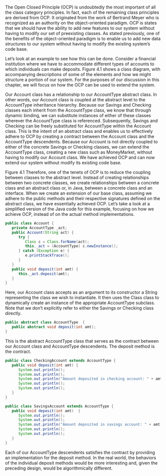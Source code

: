 The Open Closed Principle (OCP) is undoubtedly the most important of all the class category principles. In fact, each of the remaining class principles are derived from OCP. It originated from the work of Bertrand Meyer who is recognized as an authority on the object-oriented paradigm. OCP is states that we should have the ability to add new features to our system without having to modify our set of preexisting classes. As stated previously, one of the benefits of the object-oriented paradigm is to enable us to add new data structures to our system without having to modify the existing system’s code base.

Let’s look at an example to see how this can be done. Consider a financial institution where we have to accommodate different types of accounts to which individuals can make deposits. Figure 4.1 shows a class diagram, with accompanying descriptions of some of the elements and how we might structure a portion of our system. For the purposes of our discussion in this chapter, we will focus on how the OCP can be used to extend the system.

Our Account class has a relationship to our AccountType abstract class. In other words, our Account class is coupled at the abstract level to the AccountType inheritance hierarchy. Because our Savings and Checking classes each inherit from the AccountType class, we know that through dynamic binding, we can substitute instances of either of these classes wherever the AccountType class is referenced. Subsequently, Savings and Checking can be freely substituted for AccountType within the Account class. This is the intent of an abstract class and enables us to effectively adhere to OCP by creating a contract between the Account class and the AccountType descendents. Because our Account is not directly coupled to either of the concrete Savings or Checking classes, we can extend the AccountType class, creating a new class such as MoneyMarket, without having to modify our Account class. We have achieved OCP and can now extend our system without modify its existing code base.

Figure 4.1
Therefore, one of the tenets of OCP is to reduce the coupling between classes to the abstract level. Instead of creating relationships between two concrete classes, we create relationships between a concrete class and an abstract class or, in Java, between a concrete class and an interface. When we create an extension of our base class, assuming we adhere to the public methods and their respective signatures defined on the abstract class, we have essentially achieved OCP. Let’s take a look at a simplified version of the Java code for this example, focusing on how we achieve OCP, instead of on the actual method implementations.

```java
public class Account {
   private AccountType _act;
   public Account(String act) {
      try {
         Class c = Class.forName(act);
         this._act = (AccountType) c.newInstance();
      } catch (Exception e) {
         e.printStackTrace();
      }
   }
   public void deposit(int amt) {
      this._act.deposit(amt);
   }
}
```

Here, our Account class accepts as an argument to its constructor a String representing the class we wish to instantiate. It then uses the Class class to dynamically create an instance of the appropriate AccountType subclass. Note that we don’t explicitly refer to either the Savings or Checking class directly.

```java
public abstract class AccountType  {
   public abstract void deposit(int amt);
}
```

This is the abstract AccountType class that serves as the contract between our Account class and AccountType descendents. The deposit method is the contract.

```java
public class CheckingAccount extends AccountType {
   public void deposit(int amt) {
      System.out.println();
      System.out.println();
      System.out.println("Amount deposited in checking account: " + amt);
      System.out.println();
      System.out.println();
   }
}
```

```java
public class SavingsAccount extends AccountType {
   public void deposit(int amt)  {
      System.out.println();
      System.out.println();
      System.out.println("Amount deposited in savings account: " + amt);
      System.out.println();
      System.out.println();
   }
}
```

Each of our AccountType descendents satisfies the contract by providing an implementation for the deposit method. In the real world, the behaviors of the individual deposit methods would be more interesting and, given the preceding design, would be algorithmically different.

